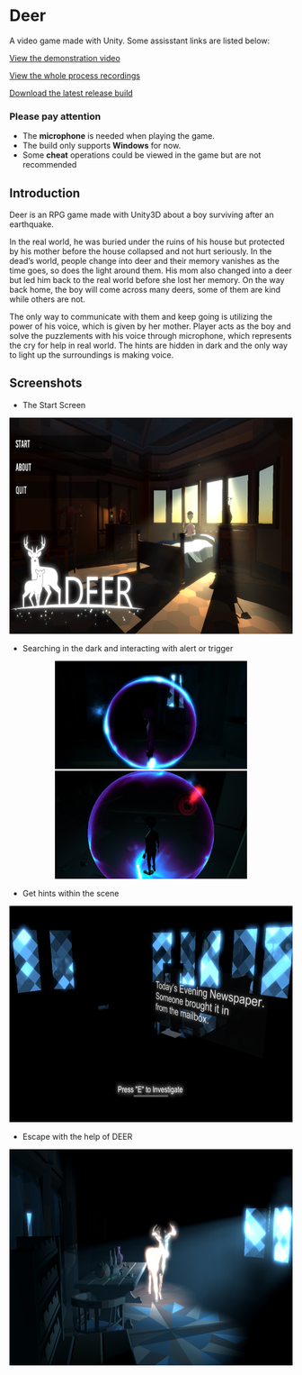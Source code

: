 # Deer
A video game made with Unity. Some assisstant links are listed below:

[View the demonstration video](https://www.youtube.com/watch?v=K2Dcm4GxmTg)

[View the whole process recordings](https://www.youtube.com/watch?v=p0QhgXPTfug)

[Download the latest release build](https://github.com/rebas777/Deer/releases)

### Please pay attention
* The **microphone** is needed when playing the game. 
* The build only supports **Windows** for now.
* Some **cheat** operations could be viewed in the game but are not recommended

## Introduction
Deer is an RPG game made with Unity3D about a boy surviving after an earthquake. 

In the real world, he was buried under the ruins of his house but protected by his mother before the house collapsed and not hurt seriously. In the dead’s world, people change into deer and their memory vanishes as the time goes, so does the light around them. His mom also changed into a deer but led him back to the real world before she lost her memory. On the way back home, the boy will come across many deers, some of them are kind while others are not. 

The only way to communicate with them and keep going is utilizing the power of his voice, which is given by her mother. Player acts as the boy and solve the puzzlements with his voice through microphone, which represents the cry for help in real world. The hints are hidden in dark and the only way to light up the surroundings is making voice.
  
## Screenshots
* The Start Screen
<p align="center">
    <img src="https://github.com/zrdumped/ScreenshotsForDeer/blob/master/11.png" alt="Sample"  width="683" height="384">
</p>

* Searching in the dark and interacting with alert or trigger
<p align="center">
    <img src="https://github.com/zrdumped/ScreenshotsForDeer/blob/master/12.png" alt="Sample"  width="342" height="192">
    <img src="https://github.com/zrdumped/ScreenshotsForDeer/blob/master/15.png" alt="Sample"  width="342" height="192">
</p>

* Get hints within the scene 
<p align="center">
    <img src="https://github.com/zrdumped/ScreenshotsForDeer/blob/master/14.png" alt="Sample"  width="683" height="384">
</p>

* Escape with the help of DEER 
<p align="center">
    <img src="https://github.com/zrdumped/ScreenshotsForDeer/blob/master/13.png" alt="Sample"  width="683" height="384">
</p>

